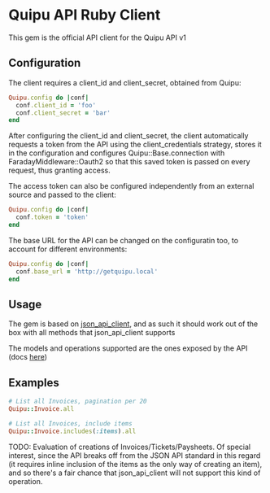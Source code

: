 # Quipu API Ruby Client

This gem is the official API client for the Quipu API v1


## Configuration

The client requires a client_id and client_secret, obtained from Quipu:

```ruby
Quipu.config do |conf|
  conf.client_id = 'foo'
  conf.client_secret = 'bar'
end
```

After configuring the client_id and client_secret, the client automatically
requests a token from the API using the client_credentials strategy, stores
it in the configuration and configures Quipu::Base.connection with
FaradayMiddleware::Oauth2 so that this saved token is passed on every request, thus
granting access.

The access token can also be configured independently from an external source
and passed to the client:

```ruby
Quipu.config do |conf|
  conf.token = 'token'
end
```

The base URL for the API can be changed on the configuratin too, to account for different
environments:

```ruby
Quipu.config do |conf|
  conf.base_url = 'http://getquipu.local'
end
```

## Usage
The gem is based on [json_api_client](https://github.com/chingor13/json_api_client/),
 and as such it should work out of the box with all methods that json_api_client supports


The models and operations supported are the ones exposed by the API
 (docs [here](http://quipuapp.github.io/api-v1-docs))

## Examples

```ruby
# List all Invoices, pagination per 20
Quipu::Invoice.all
```

```ruby
# List all Invoices, include items
Quipu::Invoice.includes(:items).all
```

TODO: Evaluation of creations of Invoices/Tickets/Paysheets. Of special
interest, since the API breaks off from the JSON API standard in this regard (it
requires inline inclusion of the items as the only way of creating an item),
and so there's a fair chance that json_api_client will not support this kind of
operation.
